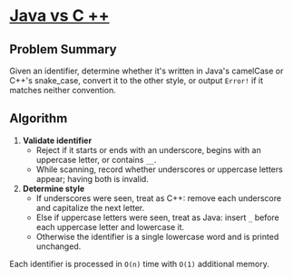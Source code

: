 # [Java vs C ++](https://www.spoj.com/problems/JAVAC/)

## Problem Summary
Given an identifier, determine whether it's written in Java's camelCase or C++'s snake_case, convert it to the other style, or output `Error!` if it matches neither convention.

## Algorithm
1. **Validate identifier**
   - Reject if it starts or ends with an underscore, begins with an uppercase letter, or contains `__`.
   - While scanning, record whether underscores or uppercase letters appear; having both is invalid.
2. **Determine style**
   - If underscores were seen, treat as C++: remove each underscore and capitalize the next letter.
   - Else if uppercase letters were seen, treat as Java: insert `_` before each uppercase letter and lowercase it.
   - Otherwise the identifier is a single lowercase word and is printed unchanged.

Each identifier is processed in `O(n)` time with `O(1)` additional memory.
